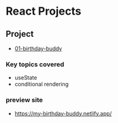 # React Projects

## Project

- [01-birthday-buddy](https://github.com/alberto-rj/react-projects-from-johnsmilga/tree/main/01-birthday-buddy)

### Key topics covered

- useState
- conditional rendering

### preview site

- https://my-birthday-buddy.netlify.app/
